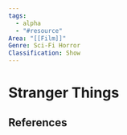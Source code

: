```yaml
---
tags:
  - alpha
  - "#resource"
Area: "[[Film]]"
Genre: Sci-Fi Horror
Classification: Show
---
```

# Stranger Things



## References


